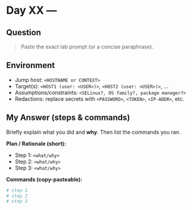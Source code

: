 # Day XX — <short title>
<!-- Replace XX with two digits (e.g., 02). Use a short, action-oriented title like "disable root ssh". -->

## Question
> Paste the exact lab prompt (or a concise paraphrase).
<!-- Tip: If the prompt is long, summarize in 1–2 lines and link to the source if public. -->

## Environment
- Jump host: `<HOSTNAME or CONTEXT>`
- Target(s): `<HOST1 (user: <USER>)>`, `<HOST2 (user: <USER>)>`, …
- Assumptions/constraints: `<SELinux?, OS family?, package manager?>`
- Redactions: replace secrets with `<PASSWORD>`, `<TOKEN>`, `<IP-ADDR>`, etc.

## My Answer (steps & commands)
Briefly explain what you did and **why**. Then list the commands you ran.

**Plan / Rationale (short):**
- Step 1: `<what/why>`
- Step 2: `<what/why>`
- Step 3: `<what/why>`

**Commands (copy-pasteable):**
```bash
# step 1
# step 2
# step 3
